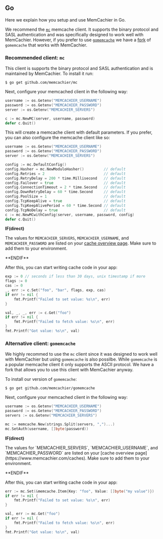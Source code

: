 
## Go

Here we explain how you setup and use MemCachier in Go.

We recommend the [`mc`](https://github.com/memcachier/mc) memcache client. It
supports the binary protocol and SASL authentication and was specifically
designed to work well with MemCachier.
However, if you prefer to use [`gomemcache`](https://github.com/bradfitz/gomemcache)
we have a [fork](https://github.com/memcachier/mc) of `gomemcache` that works
with MemCachier.

### Recommended client: `mc`

This client is supports the binary protocol and SASL authentication and is
maintained by MemCachier. To install it run:

```term
$ go get github.com/memcachier/mc
```

Next, configure your memcached client in the following way:

```go
username := os.Getenv("MEMCACHIER_USERNAME")
password := os.Getenv("MEMCACHIER_PASSWORD")
server := os.Getenv("MEMCACHIER_SERVERS")

c := mc.NewMC(server, username, password)
defer c.Quit()
```

This will create a memcache client with default parameters. If you prefer, you
can also configure the memcache client like so:

```go
username := os.Getenv("MEMCACHIER_USERNAME")
password := os.Getenv("MEMCACHIER_PASSWORD")
server := os.Getenv("MEMCACHIER_SERVERS")

config := mc.DefaultConfig()
config.Hasher = mc.NewModuloHasher()         // default
config.Retries = 2                           // default
config.RetryDelay = 200 * time.Millisecond   // default
config.Failover = true                       // default
config.ConnectionTimeout = 2 * time.Second   // default
config.DownRetryDelay = 60 * time.Second     // default
config.PoolSize = 1                          // default
config.TcpKeepAlive = true                   // default
config.TcpKeepAlivePeriod = 60 * time.Second // default
config.TcpNoDelay = true                     // default
c := mc.NewMCwithConfig(server, username, password, config)
defer c.Quit()
```

**IF(direct)**
<p class="alert alert-info">
The values for <code>MEMCACHIER_SERVERS</code>, <code>MEMCACHIER_USERNAME</code>, and
<code>MEMCACHIER_PASSWORD</code> are listed on your
<a href="https://www.memcachier.com/caches">cache overview page</a>. Make sure to add them
to your environment.
</p>
**ENDIF**

After this, you can start writing cache code in your app:

```go
exp := 0 // seconds if less than 30 days, unix timestamp if more
flags := 0
cas := 0
_, err := c.Set("foo", "bar", flags, exp, cas)
if err != nil {
	fmt.Printf("Failed to set value: %s\n", err)
}

val, _, _, err := c.Get("foo")
if err != nil {
	fmt.Printf("Failed to fetch value: %s\n", err)
}
fmt.Printf("Got value: %s\n", val)
```

### Alternative client: `gomemcache`

We highly recommed to use the `mc` client since it was designed to work well
with MemCachier but using `gomemcache` is also possilbe. While `gomemcache` is
a popular memcache client it only supports the ASCII protocol. We have a fork
that allows you to use this client with MemCachier anyway.

To install our version of `gomemcache`:

```term
$ go get github.com/memcachier/gomemcache
```

Next, configure your memcached client in the following way:

```go
username := os.Getenv("MEMCACHIER_USERNAME")
password := os.Getenv("MEMCACHIER_PASSWORD")
servers := os.Getenv("MEMCACHIER_SERVERS")

mc := memcache.New(strings.Split(servers, ",")...)
mc.SetAuth(username, []byte(password))
```

**IF(direct)**
<p class="alert alert-info">
The values for `MEMCACHIER_SERVERS`, `MEMCACHIER_USERNAME`, and
`MEMCACHIER_PASSWORD` are listed on your
[cache overview page](https://www.memcachier.com/caches). Make sure to add them
to your environment.
</p>
**ENDIF**

After this, you can start writing cache code in your app:

```go
err := mc.Set(&memcache.Item{Key: "foo", Value: []byte("my value")})
if err != nil {
	fmt.Printf("Failed to set value: %s\n", err)
}

val, err := mc.Get("foo")
if err != nil {
	fmt.Printf("Failed to fetch value: %s\n", err)
}
fmt.Printf("Got value: %s\n", val)
```
